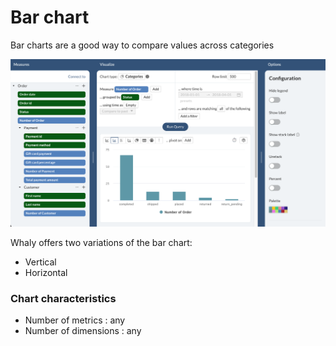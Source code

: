 # Bar chart

Bar charts are a good way to compare values across categories

![](<../../../.gitbook/assets/image (227).png>)

Whaly offers two variations of the bar chart:

* Vertical
* Horizontal

### **Chart characteristics**

* Number of metrics : any
* Number of dimensions : any



